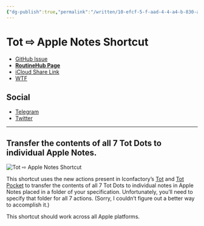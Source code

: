 ```yaml
---
{"dg-publish":true,"permalink":"/written/10-efcf-5-f-aad-4-4-a4-b-830-a-9-c02-bdc-766-d0/","dgHomeLink":true,"dgPassFrontmatter":false}
---
```


# Tot ⇨ Apple Notes Shortcut

- [GitHub Issue](https://github.com/extratone/i/issues/172)
- [**RoutineHub Page**](https://routinehub.co/shortcut/11500)
- [iCloud Share Link](https://www.icloud.com/shortcuts/6225fb507fa043409a4eb0ef144b1f0c)
- [WTF](https://davidblue.wtf/drafts/10EFCF5F-AAD4-4A4B-830A-9C02BDC766D0.html)

## Social

- [Telegram](https://t.me/extratone/10929)
- [Twitter](https://twitter.com/NeoYokel/status/1510692154015952897)

---

## Transfer the contents of all 7 Tot Dots to individual Apple Notes.

![Tot ⇨ Apple Notes Shortcut](https://user-images.githubusercontent.com/43663476/161443034-7ebaf595-c26a-4a28-a032-5eb0b5190ac8.png)

This shortcut uses the new actions present in Iconfactory’s [Tot](https://apps.apple.com/us/app/tot/id1491071483) and [Tot Pocket](https://apps.apple.com/us/app/tot-pocket/id1498235191) to transfer the contents of all 7 Tot Dots to individual notes in Apple Notes placed in a folder of your specification. Unfortunately, you’ll need to specify that folder for all 7 actions. (Sorry, I couldn’t figure out a better way to accomplish it.)

This shortcut should work across all Apple platforms.
